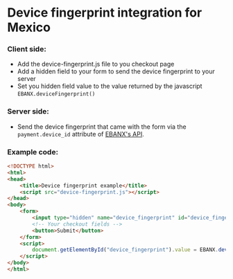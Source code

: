 # Device fingerprint integration for Mexico

### Client side:

- Add the device-fingerprint.js file to you checkout page
- Add a hidden field to your form to send the device fingerprint to your server
- Set you hidden field value to the value returned by the javascript `EBANX.deviceFingerprint()`

### Server side:

- Send the device fingerprint that came with the form via the `payment.device_id` attribute of [EBANX's API](https://developers.ebanx.com/api-reference/direct-operation).

### Example code:

```html
<!DOCTYPE html>
<html>
<head>
	<title>Device fingerprint example</title>
	<script src="device-fingerprint.js"></script>
</head>
<body>
	<form>
		<input type="hidden" name="device_fingerprint" id="device_fingerprint">
		<!-- Your checkout fields -->
		<button>Submit</button>
	</form>
	<script>
		document.getElementById("device_fingerprint").value = EBANX.deviceFingerprint();
	</script>
</body>
</html>
```

